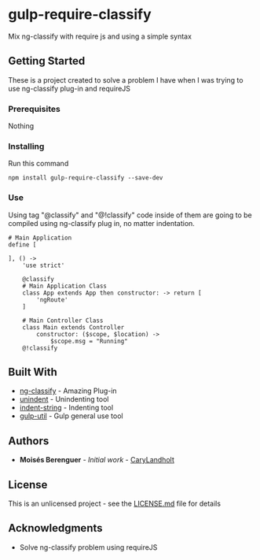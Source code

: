 # gulp-require-classify

Mix ng-classify with require js and using a simple syntax 

## Getting Started

These is a project created to solve a problem I have when I was trying to use ng-classify plug-in and requireJS

### Prerequisites

Nothing

### Installing

Run this command

```
npm install gulp-require-classify --save-dev
```

### Use

Using tag "@classify" and "@!classify" code inside of them are going to be compiled using ng-classify plug in, no matter indentation.

```
# Main Application
define [
	
], () ->
	'use strict'
	
	@classify
	# Main Application Class
	class App extends App then constructor: -> return [
		'ngRoute'
	]

	# Main Controller Class
	class Main extends Controller
		constructor: ($scope, $location) ->
			$scope.msg = "Running"
	@!classify
```

## Built With

* [ng-classify](https://www.npmjs.com/package/gulp-ng-classify) - Amazing Plug-in
* [unindent](https://www.npmjs.com/package/unindent) - Unindenting tool
* [indent-string](https://www.npmjs.com/package/indent-string) - Indenting tool
* [gulp-util](https://www.npmjs.com/package/gulp-util) - Gulp general use tool


## Authors

* **Moisés Berenguer** - *Initial work* - [CaryLandholt](https://github.com/CaryLandholt)

## License

This is an unlicensed project - see the [LICENSE.md](LICENSE.md) file for details

## Acknowledgments

* Solve ng-classify problem using requireJS
